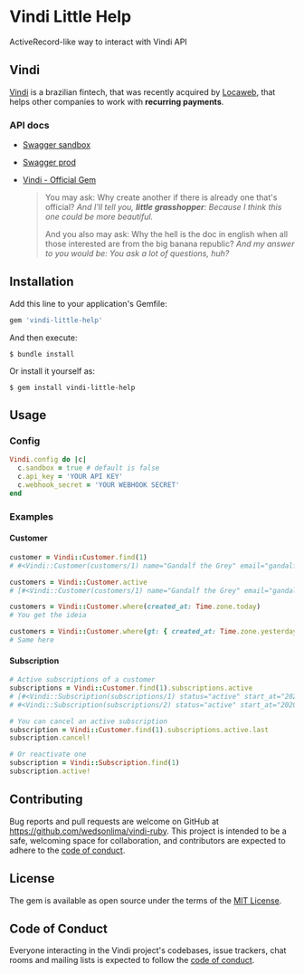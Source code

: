 # Vindi Little Help

ActiveRecord-like way to interact with Vindi API

## Vindi

[Vindi](https://vindi.com.br) is a brazilian fintech, that was recently acquired by [Locaweb](https://blog.vindi.com.br/agora-a-vindi-faz-parte-do-grupo-locaweb), that helps other companies to work with **recurring payments**.

### API docs

  * [Swagger sandbox](https://vindi.github.io/api-docs/dist/?url=https://sandbox-app.vindi.com.br/api/v1/docs#/)
  * [Swagger prod](https://vindi.github.io/api-docs/dist)
  *
    [Vindi - Official Gem](https://github.com/vindi/vindi-ruby)

    > You may ask: Why create another if there is already one that's official?
    > *And I'll tell you, **little grasshopper**: Because I think this one could be more beautiful.*
    >
    > And you also may ask: Why the hell is the doc in english when all those interested are from the big banana republic?
    > *And my answer to you would be: You ask a lot of questions, huh?*

## Installation

Add this line to your application's Gemfile:

```ruby
gem 'vindi-little-help'
```

And then execute:

    $ bundle install

Or install it yourself as:

    $ gem install vindi-little-help

## Usage

### Config

```ruby
Vindi.config do |c|
  c.sandbox = true # default is false
  c.api_key = 'YOUR API KEY'
  c.webhook_secret = 'YOUR WEBHOOK SECRET'
end
```

### Examples

#### Customer

```ruby
customer = Vindi::Customer.find(1)
# #<Vindi::Customer(customers/1) name="Gandalf the Grey" email="gandalf@middleearth.com" registry_code="" code="1" notes=nil status="archived" created_at="0001-01-01T00:00:01.000-00:00" updated_at="0001-01-01T00:00:01.000-00:00" metadata={} phones=[] id=1 address=#<Vindi::Address(addresses) street=nil number=nil additional_details=nil zipcode=nil neighborhood=nil city=nil state=nil country=nil>>

customers = Vindi::Customer.active
# [#<Vindi::Customer(customers/1) name="Gandalf the Grey" email="gandalf@middleearth.com" registry_code="" code="1" notes=nil status="archived" created_at="0001-01-01T00:00:01.000-00:00" updated_at="0001-01-01T00:00:01.000-00:00" metadata={} phones=[] id=1 address=#<Vindi::Address(addresses) street=nil number=nil additional_details=nil zipcode=nil neighborhood=nil city=nil state=nil country=nil>>]

customers = Vindi::Customer.where(created_at: Time.zone.today)
# You get the ideia

customers = Vindi::Customer.where(gt: { created_at: Time.zone.yesterday })
# Same here
```

#### Subscription

```ruby
# Active subscriptions of a customer
subscriptions = Vindi::Customer.find(1).subscriptions.active
# [#<Vindi::Subscription(subscriptions/1) status="active" start_at="2020-07-14T00:00:00.000-03:00" ...>>,
# #<Vindi::Subscription(subscriptions/2) status="active" start_at="2020-07-14T00:00:00.000-03:00" ...>>]

# You can cancel an active subscription
subscription = Vindi::Customer.find(1).subscriptions.active.last
subscription.cancel!

# Or reactivate one
subscription = Vindi::Subscription.find(1)
subscription.active!
```

## Contributing

Bug reports and pull requests are welcome on GitHub at https://github.com/wedsonlima/vindi-ruby. This project is intended to be a safe, welcoming space for collaboration, and contributors are expected to adhere to the [code of conduct](https://github.com/[USERNAME]/vindi/blob/main/CODE_OF_CONDUCT.md).

## License

The gem is available as open source under the terms of the [MIT License](https://opensource.org/licenses/MIT).

## Code of Conduct

Everyone interacting in the Vindi project's codebases, issue trackers, chat rooms and mailing lists is expected to follow the [code of conduct](https://github.com/wedsonlima/vindi-ruby/blob/main/CODE_OF_CONDUCT.md).
